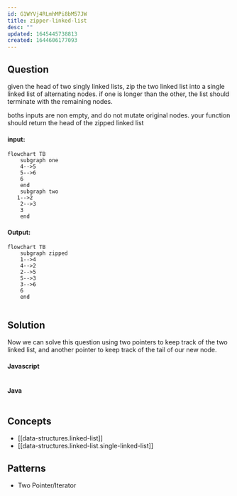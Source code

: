 ```yaml
---
id: G1WYVj4RLmhMPi8bM57JW
title: zipper-linked-list
desc: ""
updated: 1645445738813
created: 1644606177093
---
```


## Question

given the head of two singly linked lists, zip the two linked list into a single linked list of alternating nodes. if one is longer than the other, the list should terminate with the remaining nodes.

boths inputs are non empty, and do not mutate original nodes. your function should return the head of the zipped linked list

#### input:

```mermaid
flowchart TB
    subgraph one
    4-->5
    5-->6
    6
    end
    subgraph two
   1-->2
    2-->3
    3
    end

```

#### Output:

```mermaid
flowchart TB
    subgraph zipped
    1-->4
    4-->2
    2-->5
    5-->3
    3-->6
    6
    end


```

## Solution

Now we can solve this question using two pointers to keep track of the two linked list, and another pointer to keep track of the tail of our new node.

#### Javascript

```javascript

```

#### Java

```java

```

## Concepts

- [[data-structures.linked-list]]
- [[data-structures.linked-list.single-linked-list]]

## Patterns

- Two Pointer/Iterator
